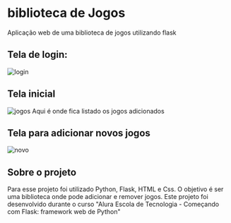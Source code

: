 # biblioteca de Jogos
 Aplicação web de uma biblioteca de jogos utilizando flask

## Tela de login:
 ![login](https://github.com/user-attachments/assets/5b3cdd40-6962-45b7-839a-ba848ac64bf8)

## Tela inicial
  
 ![jogos](https://github.com/user-attachments/assets/b890233f-f0c5-470d-866b-3035fe275635)
 Aqui é onde fica listado os jogos adicionados

## Tela para adicionar novos jogos
 ![novo](https://github.com/user-attachments/assets/33f86ce0-d4e4-4de3-b5cc-c81f072efbaa)

## Sobre o projeto
Para esse projeto foi utilizado Python, Flask, HTML e Css. O objetivo é ser uma biblioteca onde pode adicionar e remover jogos. Este projeto foi desenvolvido durante o curso "Alura Escola de Tecnologia - Começando com Flask: framework web de Python"



 




